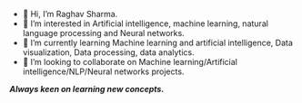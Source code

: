 
- 👋 Hi, I’m Raghav Sharma.
- 👀 I’m interested in Artificial intelligence, machine learning, natural language processing and Neural networks.
- 🌱 I’m currently learning Machine learning and artificial intelligence, Data visualization, Data processing, data analytics.
- 💞️ I’m looking to collaborate on Machine learning/Artificial intelligence/NLP/Neural networks projects.
      
*<b>Always keen on learning new concepts.<b/>*
<!---
Tangoxfreq/Tangoxfreq is a ✨ special ✨ repository because its `README.md` (this file) appears on your GitHub profile.
You can click the Preview link to take a look at your changes.
--->
